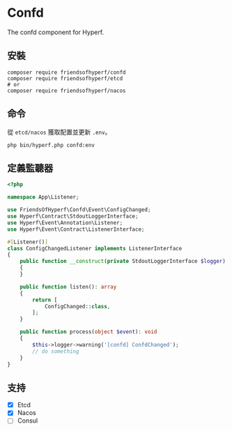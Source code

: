 # Confd

The confd component for Hyperf.

## 安裝

```shell
composer require friendsofhyperf/confd
composer require friendsofhyperf/etcd
# or
composer require friendsofhyperf/nacos
```

## 命令

從 `etcd/nacos` 獲取配置並更新 `.env`。

```shell
php bin/hyperf.php confd:env
```

## 定義監聽器

```php
<?php

namespace App\Listener;

use FriendsOfHyperf\Confd\Event\ConfigChanged;
use Hyperf\Contract\StdoutLoggerInterface;
use Hyperf\Event\Annotation\Listener;
use Hyperf\Event\Contract\ListenerInterface;

#[Listener()]
class ConfigChangedListener implements ListenerInterface
{
    public function __construct(private StdoutLoggerInterface $logger)
    {
    }

    public function listen(): array
    {
        return [
            ConfigChanged::class,
        ];
    }

    public function process(object $event): void
    {
        $this->logger->warning('[confd] ConfdChanged');
        // do something
    }
}
```

## 支持

- [x] Etcd
- [x] Nacos
- [ ] Consul
